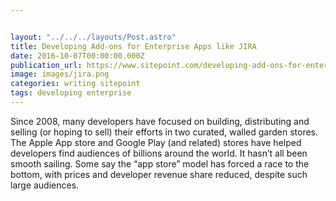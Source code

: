 ```yaml
---


layout: "../../../layouts/Post.astro"
title: Developing Add-ons for Enterprise Apps like JIRA
date: 2016-10-07T00:00:00.000Z
publication_url: https://www.sitepoint.com/developing-add-ons-for-enterprise-apps-like-jira
image: images/jira.png
categories: writing sitepoint
tags: developing enterprise
---
```


Since 2008, many developers have focused on building, distributing and selling (or hoping to sell) their efforts in two curated, walled garden stores. The Apple App store and Google Play (and related) stores have helped developers find audiences of billions around the world. It hasn’t all been smooth sailing. Some say the “app store” model has forced a race to the bottom, with prices and developer revenue share reduced, despite such large audiences.
